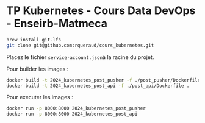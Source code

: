 # TP Kubernetes - Cours Data DevOps - Enseirb-Matmeca

```bash
brew install git-lfs
git clone git@github.com:rqueraud/cours_kubernetes.git
```

Placez le fichier `service-account.json`à la racine du projet.

Pour builder les images : 
```bash
docker build -t 2024_kubernetes_post_pusher -f ./post_pusher/Dockerfile .
docker build -t 2024_kubernetes_post_api -f ./post_api/Dockerfile .
```

Pour executer les images :
```bash
docker run -p 8000:8000 2024_kubernetes_post_pusher
docker run -p 8000:8000 2024_kubernetes_post_api
```
